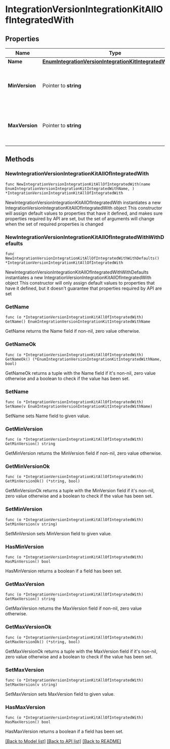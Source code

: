 # IntegrationVersionIntegrationKitAllOfIntegratedWith

## Properties

Name | Type | Description | Notes
------------ | ------------- | ------------- | -------------
**Name** | [**EnumIntegrationVersionIntegrationKitIntegratedWithName**](EnumIntegrationVersionIntegrationKitIntegratedWithName.md) |  | 
**MinVersion** | Pointer to **string** | Earliest version of the integrated Ping product. | [optional] 
**MaxVersion** | Pointer to **string** | Latest version of the integrated Ping product. | [optional] 

## Methods

### NewIntegrationVersionIntegrationKitAllOfIntegratedWith

`func NewIntegrationVersionIntegrationKitAllOfIntegratedWith(name EnumIntegrationVersionIntegrationKitIntegratedWithName, ) *IntegrationVersionIntegrationKitAllOfIntegratedWith`

NewIntegrationVersionIntegrationKitAllOfIntegratedWith instantiates a new IntegrationVersionIntegrationKitAllOfIntegratedWith object
This constructor will assign default values to properties that have it defined,
and makes sure properties required by API are set, but the set of arguments
will change when the set of required properties is changed

### NewIntegrationVersionIntegrationKitAllOfIntegratedWithWithDefaults

`func NewIntegrationVersionIntegrationKitAllOfIntegratedWithWithDefaults() *IntegrationVersionIntegrationKitAllOfIntegratedWith`

NewIntegrationVersionIntegrationKitAllOfIntegratedWithWithDefaults instantiates a new IntegrationVersionIntegrationKitAllOfIntegratedWith object
This constructor will only assign default values to properties that have it defined,
but it doesn't guarantee that properties required by API are set

### GetName

`func (o *IntegrationVersionIntegrationKitAllOfIntegratedWith) GetName() EnumIntegrationVersionIntegrationKitIntegratedWithName`

GetName returns the Name field if non-nil, zero value otherwise.

### GetNameOk

`func (o *IntegrationVersionIntegrationKitAllOfIntegratedWith) GetNameOk() (*EnumIntegrationVersionIntegrationKitIntegratedWithName, bool)`

GetNameOk returns a tuple with the Name field if it's non-nil, zero value otherwise
and a boolean to check if the value has been set.

### SetName

`func (o *IntegrationVersionIntegrationKitAllOfIntegratedWith) SetName(v EnumIntegrationVersionIntegrationKitIntegratedWithName)`

SetName sets Name field to given value.


### GetMinVersion

`func (o *IntegrationVersionIntegrationKitAllOfIntegratedWith) GetMinVersion() string`

GetMinVersion returns the MinVersion field if non-nil, zero value otherwise.

### GetMinVersionOk

`func (o *IntegrationVersionIntegrationKitAllOfIntegratedWith) GetMinVersionOk() (*string, bool)`

GetMinVersionOk returns a tuple with the MinVersion field if it's non-nil, zero value otherwise
and a boolean to check if the value has been set.

### SetMinVersion

`func (o *IntegrationVersionIntegrationKitAllOfIntegratedWith) SetMinVersion(v string)`

SetMinVersion sets MinVersion field to given value.

### HasMinVersion

`func (o *IntegrationVersionIntegrationKitAllOfIntegratedWith) HasMinVersion() bool`

HasMinVersion returns a boolean if a field has been set.

### GetMaxVersion

`func (o *IntegrationVersionIntegrationKitAllOfIntegratedWith) GetMaxVersion() string`

GetMaxVersion returns the MaxVersion field if non-nil, zero value otherwise.

### GetMaxVersionOk

`func (o *IntegrationVersionIntegrationKitAllOfIntegratedWith) GetMaxVersionOk() (*string, bool)`

GetMaxVersionOk returns a tuple with the MaxVersion field if it's non-nil, zero value otherwise
and a boolean to check if the value has been set.

### SetMaxVersion

`func (o *IntegrationVersionIntegrationKitAllOfIntegratedWith) SetMaxVersion(v string)`

SetMaxVersion sets MaxVersion field to given value.

### HasMaxVersion

`func (o *IntegrationVersionIntegrationKitAllOfIntegratedWith) HasMaxVersion() bool`

HasMaxVersion returns a boolean if a field has been set.


[[Back to Model list]](../README.md#documentation-for-models) [[Back to API list]](../README.md#documentation-for-api-endpoints) [[Back to README]](../README.md)


